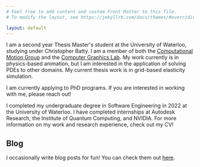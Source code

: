 ```yaml
---
# Feel free to add content and custom Front Matter to this file.
# To modify the layout, see https://jekyllrb.com/docs/themes/#overriding-theme-defaults

layout: default
---
```


I am a second year Thesis Master's student at the University of Waterloo, studying under Christopher Batty.
I am a member of both the [Computational Motion Group](https://cs.uwaterloo.ca/~c2batty/#team) and 
the [Computer Graphics Lab](https://cgl.uwaterloo.ca/).
My work currently is in physics-based animation, but I am interested in the application of solving PDEs to 
other domains. My current thesis work is in grid-based elasticity simulation.

I am currently applying to PhD programs. If you are interested in working with me, please reach out!

I completed my undergraduate degree in Software Engineering in 2022 at the University of Waterloo. I have 
completed internships at Autodesk Research, the Institute of Quantum Computing, and NVIDIA. For more 
information on my work and research experience, check out my CV!

## Blog

I occasionally write blog posts for fun! You can check them out [here](/posts).